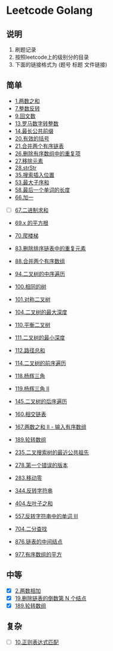 # Leetcode Golang

## 说明
1. 刷题记录
2. 按照leetcode上的级别分的目录
3. 下面的链接格式为 (题号 标题 文件链接)

## 简单
- [1.两数之和](https://github.com/fizzse/leetcode/blob/main/simple/1.go)
- [7.整数反转](https://github.com/fizzse/leetcode/blob/main/simple/7.go)
- [9.回文数](https://github.com/fizzse/leetcode/blob/main/simple/9.go)
- [13.罗马数字转整数](https://github.com/fizzse/leetcode/blob/main/simple/13.go)
- [14.最长公共前缀](https://github.com/fizzse/leetcode/blob/main/simple/14.go)
- [20.有效的括号](https://github.com/fizzse/leetcode/blob/main/simple/20.go)
- [21.合并两个有序链表](https://github.com/fizzse/leetcode/blob/main/simple/21.go)
- [26.删除有序数组中的重复项](https://github.com/fizzse/leetcode/blob/main/simple/26.go)
- [27.移除元素](https://github.com/fizzse/leetcode/blob/main/simple/27.go)
- [28.strStr](https://github.com/fizzse/leetcode/blob/main/simple/28.go)
- [35.搜索插入位置](https://github.com/fizzse/leetcode/blob/main/simple/35.go)
- [53.最大子序和](https://github.com/fizzse/leetcode/blob/main/simple/53.go)
- [58.最后一个单词的长度](https://github.com/fizzse/leetcode/blob/main/simple/58.go)
- [66.加一](https://github.com/fizzse/leetcode/blob/main/simple/66.go)
- [ ] [67.二进制求和](https://github.com/fizzse/leetcode/blob/main/simple/67.go)
- [69.x 的平方根](https://github.com/fizzse/leetcode/blob/main/simple/69.go)
- [70.爬楼梯](https://github.com/fizzse/leetcode/blob/main/simple/70.go)
- [83.删除排序链表中的重复元素](https://github.com/fizzse/leetcode/blob/main/simple/83.go)
- [88.合并两个有序数组](https://github.com/fizzse/leetcode/blob/main/simple/88.go)
- [94.二叉树的中序遍历](https://github.com/fizzse/leetcode/blob/main/simple/94.go)
- [100.相同的树](https://github.com/fizzse/leetcode/blob/main/simple/100.go)
- [101.对称二叉树](https://github.com/fizzse/leetcode/blob/main/simple/101.go)
- [104.二叉树的最大深度](https://github.com/fizzse/leetcode/blob/main/simple/104.go)
- [110.平衡二叉树](https://github.com/fizzse/leetcode/blob/main/simple/110.go)
- [111.二叉树的最小深度](https://github.com/fizzse/leetcode/blob/main/simple/111.go)
- [112.路径总和](https://github.com/fizzse/leetcode/blob/main/simple/112.go)
- [114.二叉树的前序遍历](https://github.com/fizzse/leetcode/blob/main/simple/114.go)  

- [118.杨辉三角](https://github.com/fizzse/leetcode/blob/main/simple/118.go)
- [119.杨辉三角 II](https://github.com/fizzse/leetcode/blob/main/simple/119.go)
- [145.二叉树的后序遍历](https://github.com/fizzse/leetcode/blob/main/simple/145.go)
- [160.相交链表](https://github.com/fizzse/leetcode/blob/main/simple/160.go)
- [167.两数之和 II - 输入有序数组](https://github.com/fizzse/leetcode/blob/main/simple/167.go)
- [189.轮转数组](https://github.com/fizzse/leetcode/blob/main/simple/189.go)
- [235.二叉搜索树的最近公共祖先](https://github.com/fizzse/leetcode/blob/main/simple/235.go)
- [278.第一个错误的版本](https://github.com/fizzse/leetcode/blob/main/simple/278.go)
- [283.移动零](https://github.com/fizzse/leetcode/blob/main/simple/283.go)
- [344.反转字符串](https://github.com/fizzse/leetcode/blob/main/simple/344.go)
- [404.左叶子之和](https://github.com/fizzse/leetcode/blob/main/simple/404.go)
- [557.反转字符串中的单词 III](https://github.com/fizzse/leetcode/blob/main/simple/557.go)
- [704.二分查找](https://github.com/fizzse/leetcode/blob/main/simple/704.go)
- [876.链表的中间结点](https://github.com/fizzse/leetcode/blob/main/simple/876.go)
- [977.有序数组的平方](https://github.com/fizzse/leetcode/blob/main/simple/977.go)
## 中等
- [x] [2.两数相加](https://github.com/fizzse/leetcode/blob/main/medium/2.go)
- [x] [19.删除链表的倒数第 N 个结点](https://github.com/fizzse/leetcode/blob/main/medium/19.go)
- [x] [189.轮转数组](https://github.com/fizzse/leetcode/blob/main/medium/189.go)
## 复杂
- [ ] [10.正则表达式匹配](https://github.com/fizzse/leetcode/blob/main/difficult/10.go)